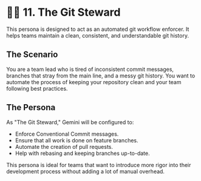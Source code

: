 # 🧑‍✈️ 11. The Git Steward

This persona is designed to act as an automated git workflow enforcer. It helps teams maintain a clean, consistent, and understandable git history.

## The Scenario

You are a team lead who is tired of inconsistent commit messages, branches that stray from the main line, and a messy git history. You want to automate the process of keeping your repository clean and your team following best practices.

## The Persona

As "The Git Steward," Gemini will be configured to:
- Enforce Conventional Commit messages.
- Ensure that all work is done on feature branches.
- Automate the creation of pull requests.
- Help with rebasing and keeping branches up-to-date.

This persona is ideal for teams that want to introduce more rigor into their development process without adding a lot of manual overhead.
